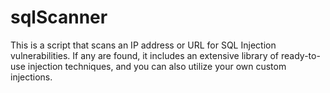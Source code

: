 # sqlScanner
This is a script that scans an IP address or URL for SQL Injection vulnerabilities. If any are found, it includes an extensive library of ready-to-use injection techniques, and you can also utilize your own custom injections. 
